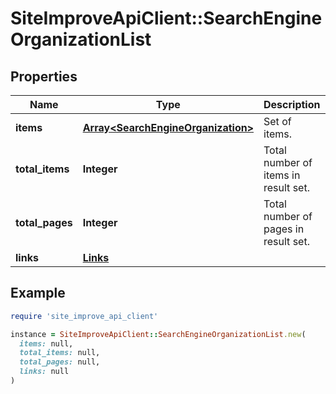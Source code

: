 # SiteImproveApiClient::SearchEngineOrganizationList

## Properties

| Name | Type | Description | Notes |
| ---- | ---- | ----------- | ----- |
| **items** | [**Array&lt;SearchEngineOrganization&gt;**](SearchEngineOrganization.md) | Set of items. |  |
| **total_items** | **Integer** | Total number of items in result set. |  |
| **total_pages** | **Integer** | Total number of pages in result set. |  |
| **links** | [**Links**](Links.md) |  | [optional] |

## Example

```ruby
require 'site_improve_api_client'

instance = SiteImproveApiClient::SearchEngineOrganizationList.new(
  items: null,
  total_items: null,
  total_pages: null,
  links: null
)
```

